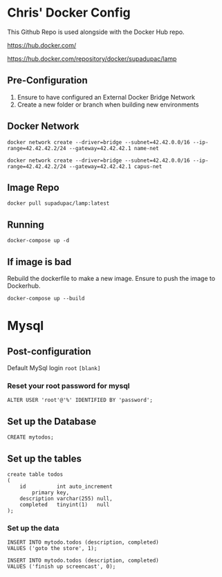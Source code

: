 # Chris' Docker Config
This Github Repo is used alongside with the Docker Hub repo.

https://hub.docker.com/

https://hub.docker.com/repository/docker/supadupac/lamp

## Pre-Configuration

1. Ensure to have configured an External Docker Bridge Network
2. Create a new folder or branch when building new environments

## Docker Network
`docker network create --driver=bridge --subnet=42.42.0.0/16 --ip-range=42.42.42.2/24 --gateway=42.42.42.1 name-net`

`docker network create --driver=bridge --subnet=42.42.0.0/16 --ip-range=42.42.42.2/24 --gateway=42.42.42.1 capus-net`

## Image Repo

`docker pull supadupac/lamp:latest`

## Running

`docker-compose up -d`

## If image is bad

Rebuild the dockerfile to make a new image. Ensure to push the image to Dockerhub.

`docker-compose up --build`

# Mysql
## Post-configuration

Default MySql login
`root`
`[blank]`


### Reset your root password for mysql

```mysql
ALTER USER 'root'@'%' IDENTIFIED BY 'password';
```

## Set up the Database

```mysql
CREATE mytodos; 
```

## Set up the tables
```mysql
create table todos
(
    id          int auto_increment
        primary key,
    description varchar(255) null,
    completed   tinyint(1)   null
);
```

### Set up the data

```mysql
INSERT INTO mytodo.todos (description, completed)
VALUES ('goto the store', 1);
```

```mysql
INSERT INTO mytodo.todos (description, completed)
VALUES ('finish up screencast', 0);
```